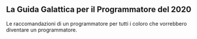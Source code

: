 ## La Guida Galattica per il Programmatore del 2020

Le raccomandazioni di un programmatore per tutti i coloro che vorrebbero diventare un programmatore.
